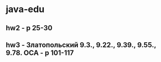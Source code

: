 # java-edu

## hw2 - p 25-30

## hw3 - Златопольский 9.3., 9.22., 9.39., 9.55., 9.78. OCA - p 101-117


